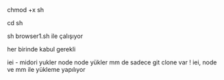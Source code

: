 chmod +x sh

cd sh

sh browser1.sh ile çalışıyor

her birinde kabul gerekli

iei - midori yukler
node node yükler 
mm de sadece git clone var ! 
iei, node ve mm ile yükleme yapılıyor 


